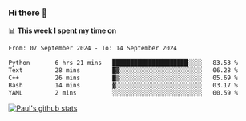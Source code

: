 ### Hi there 👋

📊 **This week I spent my time on**
<!--START_SECTION:waka-->

```txt
From: 07 September 2024 - To: 14 September 2024

Python       6 hrs 21 mins   █████████████████████░░░░   83.53 %
Text         28 mins         █▓░░░░░░░░░░░░░░░░░░░░░░░   06.28 %
C++          26 mins         █▒░░░░░░░░░░░░░░░░░░░░░░░   05.69 %
Bash         14 mins         ▓░░░░░░░░░░░░░░░░░░░░░░░░   03.17 %
YAML         2 mins          ░░░░░░░░░░░░░░░░░░░░░░░░░   00.59 %
```

<!--END_SECTION:waka-->


[![Paul's github stats](https://github-readme-stats.vercel.app/api?username=mickeyouyou&theme=dracula&show_icons=true)](https://github.com/anuraghazra/github-readme-stats)
